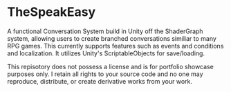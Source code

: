 # TheSpeakEasy
A functional Conversation System build in Unity off the ShaderGraph system, allowing users to create branched conversations similiar to many RPG games. This currently supports features such as events and conditions and localization. It utilizes Unity's ScriptableObjects for save/loading.

This repisotory does not possess a license and is for portfolio showcase purposes only. I retain all rights to your source code and no one may reproduce, distribute, or create derivative works from your work.
